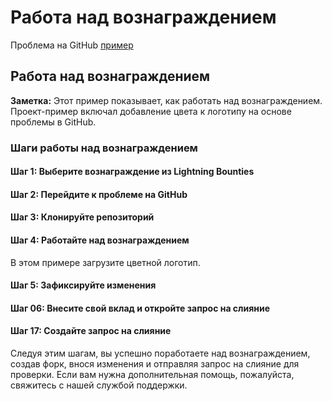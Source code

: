 # Работа над вознаграждением

Проблема на GitHub [пример](https://github.com/MIT-Bitcoin-2024/experiments-1/issues/26)

## Работа над вознаграждением

**Заметка:** Этот пример показывает, как работать над вознаграждением. Проект-пример включал добавление цвета к логотипу на основе проблемы в GitHub.

### Шаги работы над вознаграждением

#### Шаг 1: Выберите вознаграждение из Lightning Bounties

#### Шаг 2: Перейдите к проблеме на GitHub

#### Шаг 3: Клонируйте репозиторий

#### Шаг 4: Работайте над вознаграждением

В этом примере загрузите цветной логотип.

#### Шаг 5: Зафиксируйте изменения

#### Шаг 06: Внесите свой вклад и откройте запрос на слияние

#### Шаг 17: Создайте запрос на слияние

Следуя этим шагам, вы успешно поработаете над вознаграждением, создав форк, внося изменения и отправляя запрос на слияние для проверки. Если вам нужна дополнительная помощь, пожалуйста, свяжитесь с нашей службой поддержки.
